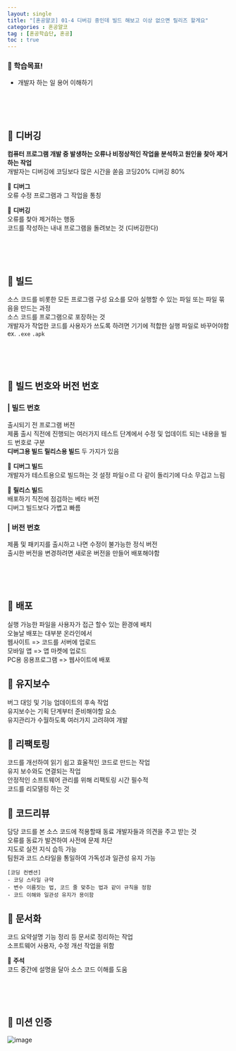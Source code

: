 ```yaml
---
layout: single
title: "[혼공얄코] 01-4 디버깅 중인데 빌드 해보고 이상 없으면 릴리즈 할게요"
categories : 혼공얄코
tag : [혼공학습단, 혼공]
toc : true
---
```


### :pushpin: 학습목표!
- 개발자 하는 일 용어 이해하기

<br><br><br>

## :book: 디버깅
**컴퓨터 프로그램 개발 중 발생하는 오류나 비정상적인 작업을 분석하고 원인을 찾아 제거하는 작업**         
개발자는 디버깅에 코딩보다 많은 시간을 쏟음 코딩20% 디버깅 80%       

:round_pushpin: **디버그**       
오류 수정 프로그램과 그 작업을 통칭     

:round_pushpin: **디버깅**       
오류를 찾아 제거하는 행동   
코드를 작성하는 내내 프로그램을 돌려보는 것 (디버깅한다)

<br><br><br>

## :book: 빌드
소스 코드를 비롯한 모든 프로그램 구성 요소를 모아 실행할 수 있는 파일 또는 파일 묶음을 만드는 과정    
소스 코드를 프로그램으로 포장하는 것    
개발자가 작업한 코드를 사용자가 쓰도록 하려면 기기에 적합한 실행 파일로 바꾸어야함    
ex. ```.exe``` ```.apk``` 


<br><br><br>

## :book: 빌드 번호와 버전 번호

### | 빌드 번호
출시되기 전 프로그램 버전  
제품 출시 직전에 진행되는 여러가지 테스트 단계에서 수정 및 업데이트 되는 내용을 빌드 번호로 구분     
**디버그용 빌드 릴리스용 빌드** 두 가지가 있음       

:round_pushpin: **디버그 빌드**    
개발자가 테스트용으로 빌드하는 것
설정 파일ㅇ르 다 같이 돌리기에 다소 무겁고 느림

:round_pushpin: **릴리스 빌드**     
배포하기 직전에 점검하는 베타 버전  
디버그 빌드보다 가볍고 빠름    

### | 버전 번호
제품 및 패키지를 출시하고 나면 수정이 불가능한 정식 버전    
출시한 버전을 변경하려면 새로운 버전을 만들어 배포해야함     


<br><br><br>

## :book: 배포
실행 가능한 파일을 사용자가 접근 할수 있는 환경에 배치     
오늘날 배포는 대부분 온라인에서    
웹사이트 => 코드를 서버에 업로드       
모바일 앱 => 앱 마켓에 업로드  
PC용 응용프로그램 => 웹사이트에 배포


## :book: 유지보수
버그 대잉 및 기능 업데이트의 후속 작업     
유지보수는 기획 단계부터 준비해야할 요소    
유지관리가 수월하도록 여러가지 고려햐여 개발

## :book: 리팩토링
코드를 개선하여 읽기 쉽고 효울적인 코드로 만드는 작업   
유지 보수와도 연결되는 작업  
안정적인 소프트웨어 관리를 위해 리팩토링 시간 필수적   
코드를 리모델링 하는 것   

## :book: 코드리뷰
담당 코드를 본 소스 코드에 적용할때 동료 개발자들과 의견을 주고 받는 것  
오류를 동료가 발견하여 사전에 문제 차단       
지도로 실전 지식 습득 가능   
팀원과 코드 스타일을 통일하여 가독성과 일관성 유지 가능
```
[코딩 컨벤션]
- 코딩 스타일 규약
- 변수 이름짓는 법, 코드 줄 맞추는 법과 같이 규칙을 정함
- 코드 이해와 일관성 유지가 용이함
```

## :book: 문서화
코드 요약설명 기능 정리 등 문서로 정리하는 작업   
소프트웨어 사용자, 수정 개선 작업을 위함

:round_pushpin: **주석**     
코드 중간에 설명을 달아 소스 코드 이해를 도움




<br><br><br>

## :100: 미션 인증 

![image](https://user-images.githubusercontent.com/75241542/179403209-337a34df-9ba2-4059-9065-964650e309ee.png)

